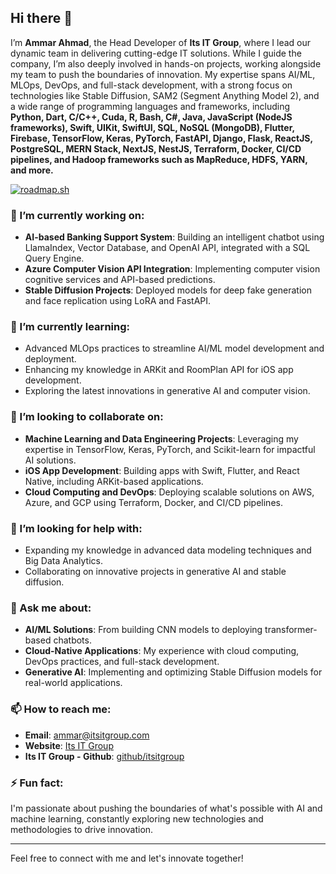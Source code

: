 ## Hi there 👋

I’m **Ammar Ahmad**, the Head Developer of **Its IT Group**, where I lead our dynamic team in delivering cutting-edge IT solutions. While I guide the company, I’m also deeply involved in hands-on projects, working alongside my team to push the boundaries of innovation. My expertise spans AI/ML, MLOps, DevOps, and full-stack development, with a strong focus on technologies like Stable Diffusion, SAM2 (Segment Anything Model 2), and a wide range of programming languages and frameworks, including **Python, Dart, C/C++, Cuda, R, Bash, C#, Java, JavaScript (NodeJS frameworks), Swift, UIKit, SwiftUI, SQL, NoSQL (MongoDB), Flutter, Firebase, TensorFlow, Keras, PyTorch, FastAPI, Django, Flask, ReactJS, PostgreSQL, MERN Stack, NextJS, NestJS, Terraform, Docker, CI/CD pipelines, and Hadoop frameworks such as MapReduce, HDFS, YARN, and more.**

[![roadmap.sh](https://roadmap.sh/card/wide/66b862d7b64402e052693244?variant=dark&roadmaps=ai-data-scientist)](https://roadmap.sh)

### 🔭 I’m currently working on:
- **AI-based Banking Support System**: Building an intelligent chatbot using LlamaIndex, Vector Database, and OpenAI API, integrated with a SQL Query Engine.
- **Azure Computer Vision API Integration**: Implementing computer vision cognitive services and API-based predictions.
- **Stable Diffusion Projects**: Deployed models for deep fake generation and face replication using LoRA and FastAPI.

### 🌱 I’m currently learning:
- Advanced MLOps practices to streamline AI/ML model development and deployment.
- Enhancing my knowledge in ARKit and RoomPlan API for iOS app development.
- Exploring the latest innovations in generative AI and computer vision.

### 👯 I’m looking to collaborate on:
- **Machine Learning and Data Engineering Projects**: Leveraging my expertise in TensorFlow, Keras, PyTorch, and Scikit-learn for impactful AI solutions.
- **iOS App Development**: Building apps with Swift, Flutter, and React Native, including ARKit-based applications.
- **Cloud Computing and DevOps**: Deploying scalable solutions on AWS, Azure, and GCP using Terraform, Docker, and CI/CD pipelines.

### 🤔 I’m looking for help with:
- Expanding my knowledge in advanced data modeling techniques and Big Data Analytics.
- Collaborating on innovative projects in generative AI and stable diffusion.

### 💬 Ask me about:
- **AI/ML Solutions**: From building CNN models to deploying transformer-based chatbots.
- **Cloud-Native Applications**: My experience with cloud computing, DevOps practices, and full-stack development.
- **Generative AI**: Implementing and optimizing Stable Diffusion models for real-world applications.

### 📫 How to reach me:
- **Email**: ammar@itsitgroup.com
- **Website**: [Its IT Group](https://www.itsitgroup.com/)
- **Its IT Group - Github**: [github/itsitgroup](https://github.com/itsitgroup)

### ⚡ Fun fact:
I'm passionate about pushing the boundaries of what's possible with AI and machine learning, constantly exploring new technologies and methodologies to drive innovation.

---

Feel free to connect with me and let's innovate together!
